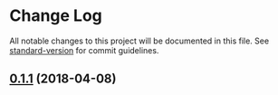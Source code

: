 # Change Log

All notable changes to this project will be documented in this file. See [standard-version](https://github.com/conventional-changelog/standard-version) for commit guidelines.

<a name="0.1.1"></a>
## [0.1.1](https://github.com/mrbone/webpack-bootstrap/compare/v0.1.0...v0.1.1) (2018-04-08)

